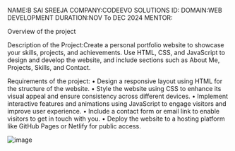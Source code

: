 NAME:B SAI SREEJA
COMPANY:CODEEVO SOLUTIONS
ID:
DOMAIN:WEB DEVELOPMENT
DURATION:NOV To DEC 2024
MENTOR:

Overview of the project

Description of the Project:Create a personal portfolio website to showcase your skills, projects, and achievements. Use HTML, CSS,
and JavaScript to design and develop the website, and include sections such as About Me, Projects, Skills,
and Contact.


Requirements of the project:
• Design a responsive layout using HTML for the structure of the website. 
• Style the website using CSS to enhance its visual appeal and ensure consistency across different
devices.
• Implement interactive features and animations using JavaScript to engage visitors and improve
user experience. 
• Include a contact form or email link to enable visitors to get in touch with you. 
• Deploy the website to a hosting platform like GitHub Pages or Netlify for public access.


![image](https://github.com/user-attachments/assets/d42de5e0-99d8-45bc-b0be-bc15520de6aa)

